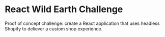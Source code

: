 # React Wild Earth Challenge

Proof of concept challenge: create a React application that uses headless Shopify to deliever a custom shop experience.
